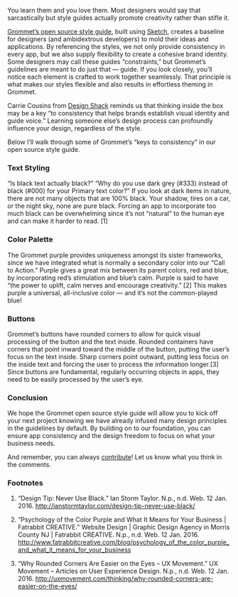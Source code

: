 You learn them and you love them. Most designers would say that sarcastically but style guides actually promote creativity rather than stifle it.

[Grommet’s open source style guide](https://github.com/grommet/grommet-design/raw/master/grommet/grommet-sticker-sheet-apps-general-0-2.sketch), built using [Sketch](http://bohemiancoding.com/sketch/), creates a baseline for designers (and ambidextrous developers) to mold their ideas and applications. By referencing the styles, we not only provide consistency in every app, but we also supply flexibility to create a cohesive brand identity. Some designers may call these guides “constraints,” but Grommet’s guidelines are meant to do just that — guide. If you look closely, you’ll notice each element is crafted to work together seamlessly. That principle is what makes our styles flexible and also results in effortless theming in Grommet.

Carrie Cousins from [Design Shack](http://designshack.net/articles/graphics/designing-with-constraints-thinking-inside-the-box/) reminds us that thinking inside the box may be a key “to consistency that helps brands establish visual identity and guide voice.” Learning someone else’s design process can profoundly influence your design, regardless of the style.

Below I’ll walk through some of Grommet’s “keys to consistency” in our open source style guide.

### Text Styling

“Is black text actually black?” “Why do you use dark grey (#333) instead of black (#000) for your Primary text color?” If you look at dark items in nature, there are not many objects that are 100% black. Your shadow, tires on a car, or the night sky, none are pure black. Forcing an app to incorporate too much black can be overwhelming since it’s not “natural” to the human eye and can make it harder to read. \[1\]

### Color Palette

The Grommet purple provides uniqueness amongst its sister frameworks, since we have integrated what is normally a secondary color into our “Call to Action.” Purple gives a great mix between its parent colors, red and blue, by incorporating red’s stimulation and blue’s calm. Purple is said to have “the power to uplift, calm nerves and encourage creativity.” \[2\] This makes purple a universal, all-inclusive color — and it’s not the common-played blue!

### Buttons

Grommet’s buttons have rounded corners to allow for quick visual processing of the button and the text inside. Rounded containers have corners that point inward toward the middle of the button, putting the user’s focus on the text inside. Sharp corners point outward, putting less focus on the inside text and forcing the user to process the information longer.\[3\] Since buttons are fundamental, regularly occurring objects in apps, they need to be easily processed by the user’s eye.

### Conclusion

We hope the Grommet open source style guide will allow you to kick off your next project knowing we have already infused many design principles in the guidelines by default. By building on to our foundation, you can ensure app consistency and the design freedom to focus on what your business needs.

And remember, you can always [contribute](https://github.com/grommet/grommet-design)! Let us know what you think in the comments.

### Footnotes

1. “Design Tip: Never Use Black.” Ian Storm Taylor. N.p., n.d. Web. 12 Jan. 2016.
http://ianstormtaylor.com/design-tip-never-use-black/

2. “Psychology of the Color Purple and What It Means for Your Business | Fatrabbit CREATIVE.” Website Design | Graphic Design Agency in Morris County NJ | Fatrabbit CREATIVE. N.p., n.d. Web. 12 Jan. 2016.
http://www.fatrabbitcreative.com/blog/psychology_of_the_color_purple_and_what_it_means_for_your_business

3. “Why Rounded Corners Are Easier on the Eyes – UX Movement.” UX Movement – Articles on User Experience Design. N.p., n.d. Web. 12 Jan. 2016.
http://uxmovement.com/thinking/why-rounded-corners-are-easier-on-the-eyes/